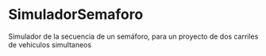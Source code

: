 # SimuladorSemaforo
Simulador de la secuencia de un semáforo, para un proyecto de dos carriles de vehiculos simultaneos
